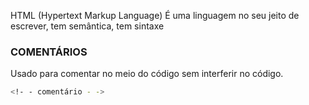 HTML (Hypertext Markup Language)
É uma linguagem no seu jeito de escrever, tem semântica, tem sintaxe

### COMENTÁRIOS

Usado para comentar no meio do código sem interferir no código.

```bash
<!- - comentário - ->
```
